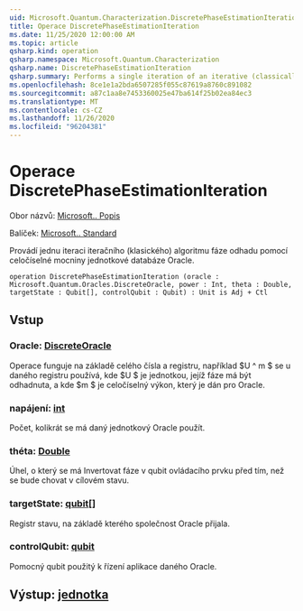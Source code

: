 ```yaml
---
uid: Microsoft.Quantum.Characterization.DiscretePhaseEstimationIteration
title: Operace DiscretePhaseEstimationIteration
ms.date: 11/25/2020 12:00:00 AM
ms.topic: article
qsharp.kind: operation
qsharp.namespace: Microsoft.Quantum.Characterization
qsharp.name: DiscretePhaseEstimationIteration
qsharp.summary: Performs a single iteration of an iterative (classically-controlled) phase estimation algorithm using integer powers of a unitary oracle.
ms.openlocfilehash: 8ce1e1a2bda6507285f055c87619a8760c891082
ms.sourcegitcommit: a87c1aa8e7453360025e47ba614f25b02ea84ec3
ms.translationtype: MT
ms.contentlocale: cs-CZ
ms.lasthandoff: 11/26/2020
ms.locfileid: "96204381"
---
```

# <a name="discretephaseestimationiteration-operation"></a>Operace DiscretePhaseEstimationIteration

Obor názvů: [Microsoft.. Popis](xref:Microsoft.Quantum.Characterization)

Balíček: [Microsoft.. Standard](https://nuget.org/packages/Microsoft.Quantum.Standard)


Provádí jednu iteraci iteračního (klasického) algoritmu fáze odhadu pomocí celočíselné mocniny jednotkové databáze Oracle.

```qsharp
operation DiscretePhaseEstimationIteration (oracle : Microsoft.Quantum.Oracles.DiscreteOracle, power : Int, theta : Double, targetState : Qubit[], controlQubit : Qubit) : Unit is Adj + Ctl
```


## <a name="input"></a>Vstup

### <a name="oracle--discreteoracle"></a>Oracle: [DiscreteOracle](xref:Microsoft.Quantum.Oracles.DiscreteOracle)

Operace funguje na základě celého čísla a registru, například $U ^ m $ se u daného registru používá, kde $U $ je jednotkou, jejíž fáze má být odhadnuta, a kde $m $ je celočíselný výkon, který je dán pro Oracle.


### <a name="power--int"></a>napájení: [int](xref:microsoft.quantum.lang-ref.int)

Počet, kolikrát se má daný jednotkový Oracle použít.


### <a name="theta--double"></a>théta: [Double](xref:microsoft.quantum.lang-ref.double)

Úhel, o který se má Invertovat fáze v qubit ovládacího prvku před tím, než se bude chovat v cílovém stavu.


### <a name="targetstate--qubit"></a>targetState: [qubit](xref:microsoft.quantum.lang-ref.qubit)[]

Registr stavu, na základě kterého společnost Oracle přijala.


### <a name="controlqubit--qubit"></a>controlQubit: [qubit](xref:microsoft.quantum.lang-ref.qubit)

Pomocný qubit použitý k řízení aplikace daného Oracle.



## <a name="output--unit"></a>Výstup: [jednotka](xref:microsoft.quantum.lang-ref.unit)

